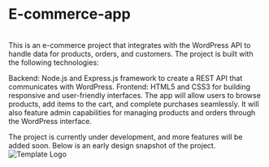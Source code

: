 <h1>E-commerce-app</h1> <br>
This is an e-commerce project that integrates with the WordPress API to handle data for products, orders, and customers. The project is built with the following technologies:

Backend: Node.js and Express.js framework to create a REST API that communicates with WordPress.
Frontend: HTML5 and CSS3 for building responsive and user-friendly interfaces.
The app will allow users to browse products, add items to the cart, and complete purchases seamlessly. It will also feature admin capabilities for managing products and orders through the WordPress interface.

The project is currently under development, and more features will be added soon. Below is an early design snapshot of the project.
<img src="uploads/img/visual1.png" alt="Template Logo">
